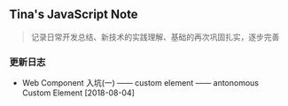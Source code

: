 ## Tina's JavaScript Note
> 记录日常开发总结、新技术的实践理解、基础的再次巩固扎实，逐步完善

### 更新日志
+ Web Component 入坑(一) —— custom element —— antonomous Custom Element [2018-08-04] 
    
